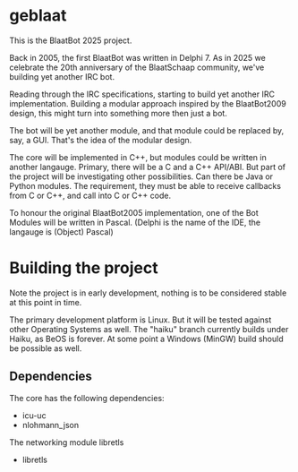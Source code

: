 # geblaat

This is the BlaatBot 2025 project.

Back in 2005, the first BlaatBot was written in
Delphi 7. As in 2025 we celebrate the 20th 
anniversary of the BlaatSchaap community, 
we've building yet another IRC bot.

Reading through the IRC specifications, 
starting to build yet another IRC 
implementation. Building a modular approach 
inspired by the BlaatBot2009 design, this
might turn into something more then just a bot.

The bot will be yet another module, and that
module could be replaced by, say, a GUI.
That's the idea of the modular design.

The core will be implemented in C++, but 
modules could be written in another langauge.
Primary, there will be a C and a C++ API/ABI.
But part of the project will be investigating
other possibilities. Can there be Java or
Python modules. The requirement, they must be 
able to receive callbacks from C or C++, and
call into C or C++ code.

To honour the original BlaatBot2005 
implementation, one of the Bot Modules will be
written in Pascal. (Delphi is the name of the
IDE, the langauge is (Object) Pascal)

# Building the project

Note the project is in early development, 
nothing is to be considered stable at this
point in time.

The primary development platform is Linux.
But it will be tested against other Operating
Systems as well. The "haiku" branch currently
builds under Haiku, as BeOS is forever.
At some point a Windows (MinGW) build should
be possible as well.

## Dependencies

The core has the following dependencies:

* icu-uc 
* nlohmann_json

The networking module libretls

* libretls

